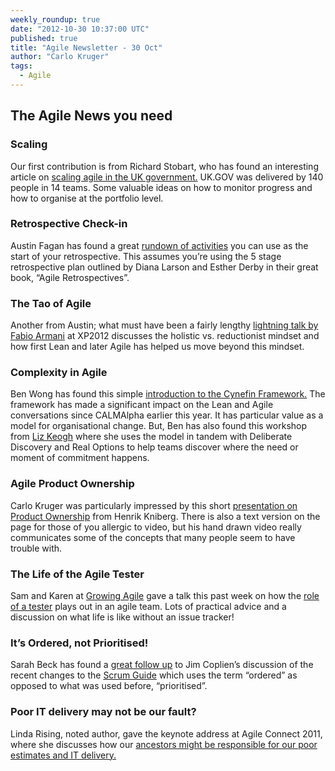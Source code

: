 ```yaml
---
weekly_roundup: true
date: "2012-10-30 10:37:00 UTC"
published: true
title: "Agile Newsletter - 30 Oct"
author: "Carlo Kruger"
tags:
  - Agile
---
```


The Agile News you need
-----------------------

### Scaling

Our first contribution is from Richard Stobart, who has found an
interesting article on [scaling agile in the UK government.](http://digital.cabinetoffice.gov.uk/2012/10/26/what-weve-learnt-about-scaling-agile/) UK.GOV
was delivered by 140 people in 14 teams. Some valuable ideas on how to monitor progress and how to organise at the portfolio level.

### Retrospective Check-in

Austin Fagan has found a great [rundown of activities](http://facilitatingagility.com/2012/03/15/facilitation-toolkit-activities-for-check-in/) you can use as
the start of your retrospective. This assumes you’re using the 5 stage retrospective plan outlined by Diana Larson and Esther Derby in their great book, “Agile Retrospectives”.

### The Tao of Agile

Another from Austin; what must have been a fairly lengthy [lightning
talk by Fabio Armani](http://www.slideshare.net/tangram77/the-tao-of-agile-xp2012) at XP2012 discusses the holistic vs.
reductionist mindset and how first Lean and later Agile has helped us
move beyond this mindset.

### Complexity in Agile

Ben Wong has found this simple [introduction to the Cynefin
Framework.](http://www.youtube.com/watch?v=5mqNcs8mp74) The framework has made a significant impact on the Lean
and Agile conversations since CALMAlpha earlier this year. It has
particular value as a model for organisational change. But, Ben has also
found this workshop from [Liz Keogh](http://lunivore.com/) where she uses the model in
tandem with Deliberate Discovery and Real Options to help teams discover
where the need or moment of commitment happens.

### Agile Product Ownership

Carlo Kruger was particularly impressed by this short [presentation on
Product Ownership](http://blog.crisp.se/2012/10/25/henrikkniberg/agile-product-ownership-in-a-nutshell) from Henrik Kniberg. There is also a text version
on the page for those of you allergic to video, but his hand drawn
video really communicates some of the concepts that many people seem to
have trouble with.

### The Life of the Agile Tester

Sam and Karen at [Growing Agile](http://www.growningagile.co.za) gave a talk this past week on how the
[role of a tester](http://www.slideshare.net/growingagile/agile-affair-between-devs-testers) plays out in an agile team. Lots of practical
advice and a discussion on what life is like without an issue tracker!

### It’s Ordered, not Prioritised!

Sarah Beck has found a [great follow up](http://scrumalliance.com/articles/447-product-backlog-ordering-not-prioritization) to Jim Coplien’s discussion
of the recent changes to the [Scrum Guide](http://scrum.org/Scrum-Guides) which uses the term
“ordered” as opposed to what was used before, “prioritised”.

### Poor IT delivery may not be our fault?

Linda Rising, noted author, gave the keynote address at Agile Connect
2011, where she discusses how our [ancestors might be responsible for
our poor estimates and IT delivery.](http://www.youtube.com/watch?v=QvhOXU72OL4)


